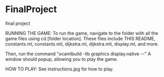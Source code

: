 # FinalProject
final project

RUNNING THE GAME:
To run the game, navigate to the folder with all the game files using cd [folder location].
These files include THIS README, constants.ml, constants.mli, dijkstra.ml, dijkstra.mli, 
display.ml, and more.

Then, run the command "ocamlbuild -lib graphics display.native --"
A window should popup, allowing you to play the game.


HOW TO PLAY:
See instructions.jpg for how to play.
